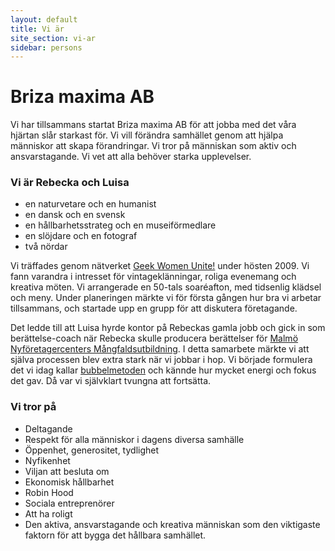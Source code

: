 ```yaml
---
layout: default
title: Vi är
site_section: vi-ar
sidebar: persons
---
```


# Briza maxima AB

Vi har tillsammans startat Briza maxima AB för att jobba med det våra hjärtan slår starkast för. Vi vill förändra samhället genom att hjälpa människor att skapa förandringar. Vi tror på människan som aktiv och ansvarstagande. Vi vet att alla behöver starka upplevelser.

### Vi är Rebecka och Luisa
* en naturvetare och en humanist
* en dansk och en svensk
* en hållbarhetsstrateg och en museiförmedlare
* en slöjdare och en fotograf
* två nördar 

Vi träffades genom nätverket [Geek Women Unite!](http://www.facebook.com/groups/198439931360/) under hösten 2009. Vi fann varandra i intresset för vintageklänningar, roliga evenemang och kreativa möten. Vi arrangerade en 50-tals soaréafton, med tidsenlig klädsel och meny. Under planeringen märkte vi för första gången hur bra vi arbetar tillsammans, och startade upp en grupp för att diskutera företagande. 

Det ledde till att Luisa hyrde kontor på Rebeckas gamla jobb och gick in som berättelse-coach när Rebecka skulle producera berättelser för [Malmö Nyföretagercenters Mångfaldsutbildning](/vi-har-gjort/mnc-beraettelser/). I detta samarbete märkte vi att själva processen blev extra stark när vi jobbar i hop. Vi började formulera det vi idag kallar [bubbelmetoden](/vi-erbjuder/metoder/) och kännde hur mycket energi och fokus det gav. Då var vi självklart tvungna att fortsätta.

### Vi tror på
* Deltagande
* Respekt för alla människor i dagens diversa samhälle
* Öppenhet, generositet, tydlighet
* Nyfikenhet
* Viljan att besluta om
* Ekonomisk hållbarhet 
* Robin Hood
* Sociala entreprenörer 
* Att ha roligt
* Den aktiva, ansvarstagande och kreativa människan som den viktigaste faktorn för att bygga det hållbara samhället.
